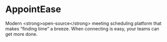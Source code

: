 # AppointEase
Modern &lt;strong>open-source&lt;/strong> meeting scheduling platform that makes “finding time” a breeze. When connecting is easy, your teams can get more done.
